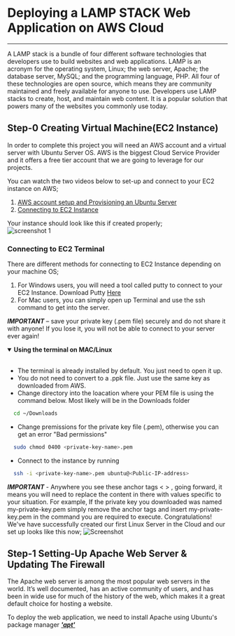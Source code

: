 # Deploying a LAMP STACK Web Application on AWS Cloud 
____
A LAMP stack is a bundle of four different software technologies that developers use to build websites and web applications. LAMP is an acronym for the operating system, Linux; the web server, Apache; the database server, MySQL; and the programming language, PHP. All four of these technologies are open source, which means they are community maintained and freely available for anyone to use. Developers use LAMP stacks to create, host, and maintain web content. It is a popular solution that powers many of the websites you commonly use today.
## Step-0 Creating Virtual Machine(EC2 Instance)
In order to complete this project you will need an AWS account and a virtual server with Ubuntu Server OS. AWS is the biggest Cloud Service Provider and it offers a free tier account that we are going to leverage for our projects.

You can watch the two videos below to set-up and connect to your EC2 instance on AWS;

1. [AWS account setup and Provisioning an Ubuntu Server](https://www.youtube.com/watch?v=xxKuB9kJoYM&list=PLtPuNR8I4TvkwU7Zu0l0G_uwtSUXLckvh&index=7)
1. [Connecting to EC2 Instance](https://www.youtube.com/watch?v=TxT6PNJts-s&list=PLtPuNR8I4TvkwU7Zu0l0G_uwtSUXLckvh&index=8)

Your instance should look like this if created properly;  
![screenshot 1](https://user-images.githubusercontent.com/57641192/212464982-786d865d-7cdd-4936-9b49-5a62420a97e4.png)

### Connecting to EC2 Terminal
There are different methods for connecting to EC2 Instance depending on your machine OS;
1. For Windows users, you will need a tool called putty to connect to your EC2 Instance. Download Putty [Here](https://www.putty.org/)
1. For Mac users, you can simply open up Terminal and use the ssh command to get into the server.

*__IMPORTANT__* – save your private key (.pem file) securely and do not share it with anyone! If you lose it, you will not be able to connect to your server ever again!

<details open>
  <summary> <b>Using the terminal on MAC/Linux</b> </summary>
<br>

* The terminal is already installed by default. You just need to open it up.
* You do not need to convert to a .ppk file. Just use the same key as downloaded from AWS.
* Change directory into the loacation where your PEM file is using the command below. Most likely will be in the Downloads folder
```bash
  cd ~/Downloads
```
* Change premissions for the private key file (.pem), otherwise you can get an error "Bad permissions"
```bash
  sudo chmod 0400 <private-key-name>.pem
```
* Connect to the instance by running
```bash
  ssh -i <private-key-name>.pem ubuntu@<Public-IP-address>
  ```
  </details>
  
*__IMPORTANT__* - Anywhere you see these anchor tags < > , going forward, it means you will need to replace the content in there with values specific to your situation. For example, If the private key you downloaded was named my-private-key.pem simply remove the anchor tags and insert my-private-key.pem in the command you are required to execute.
Congratulations! We've have successfully created our first Linux Server in the Cloud and our set up looks like this now;
![Screenshot](https://user-images.githubusercontent.com/57641192/212467119-4afdc115-52b1-413e-bbd6-649ebbcac346.png)

## Step-1 Setting-Up Apache Web Server & Updating The Firewall
The Apache web server is among the most popular web servers in the world. It’s well documented, has an active community of users, and has been in wide use for much of the history of the web, which makes it a great default choice for hosting a website.
  
To deploy the web application, we need to install Apache using Ubuntu's package manager [*__'apt'__*](https://en.wikipedia.org/wiki/APT_(software))
